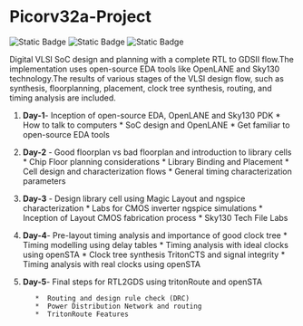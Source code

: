 # Picorv32a-Project
![Static Badge](https://img.shields.io/badge/OS-linux%2C_Windows-orange)
![Static Badge](https://img.shields.io/badge/EDA%20Tools-OpenLANE--Flow%2C_Yosys%2C_abc%2C_OpenROAD%2C_TritonRoute%2C_OpenSTA%2C_magic%2C_netgen-blue)
![Static Badge](https://img.shields.io/badge/Languages-verilog%2C_bash-purple)

Digital VLSI SoC design and planning with a complete RTL to GDSII flow.The implementation uses open-source EDA tools like OpenLANE and Sky130 technology.The results of various stages of the VLSI design flow, such as synthesis, floorplanning, placement, clock tree synthesis, routing, and timing analysis are included.
<br/>
1. **Day-1**- Inception of open-source EDA, OpenLANE and Sky130 PDK
          *  How to talk to computers
          *  SoC design and OpenLANE
          *  Get familiar to open-source EDA tools

   

3. **Day-2** - Good floorplan vs bad floorplan and introduction to library cells
          *  Chip Floor planning considerations
          *  Library Binding and Placement
          *  Cell design and characterization flows
          *  General timing characterization parameters

4. **Day-3** - Design library cell using Magic Layout and ngspice characterization
          *  Labs for CMOS inverter ngspice simulations
          *  Inception of Layout CMOS fabrication process
          *  Sky130 Tech File Labs

   

6. **Day-4**- Pre-layout timing analysis and importance of good clock tree
          *  Timing modelling using delay tables
          *  Timing analysis with ideal clocks using openSTA
          *  Clock tree synthesis TritonCTS and signal integrity
          *  Timing analysis with real clocks using openSTA

   

8. **Day-5**- Final steps for RTL2GDS using tritonRoute and openSTA

          *  Routing and design rule check (DRC)
          *  Power Distribution Network and routing
          *  TritonRoute Features
<br/>         
